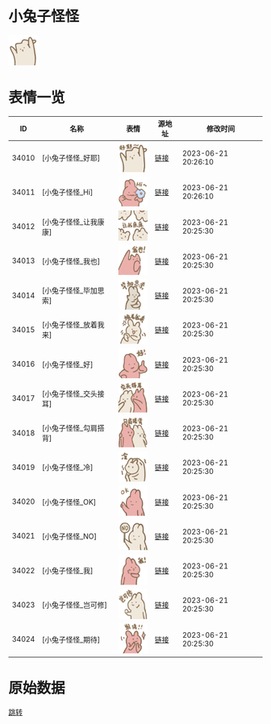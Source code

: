 # 小兔子怪怪

<img src="./cover.png" height="60" alt="cover" />

# 表情一览

|ID|名称|表情|源地址|修改时间|
|----|----|----|----|----|
|34010|[小兔子怪怪_好耶]|<img src="./pic/034010_%5B小兔子怪怪_好耶%5D.png" height="60" alt="好耶"/>|[链接](https://i0.hdslb.com/bfs/garb/194fed5bf6f5f6616c7171b35d1bd8c6a3d73d49.png)|2023-06-21 20:26:10|
|34011|[小兔子怪怪_Hi]|<img src="./pic/034011_%5B小兔子怪怪_Hi%5D.png" height="60" alt="Hi"/>|[链接](https://i0.hdslb.com/bfs/garb/70d04ab1691ae2b49fbf809ec592723a9d48f3eb.png)|2023-06-21 20:26:10|
|34012|[小兔子怪怪_让我康康]|<img src="./pic/034012_%5B小兔子怪怪_让我康康%5D.png" height="60" alt="让我康康"/>|[链接](https://i0.hdslb.com/bfs/garb/f251b2b67e7532a0772938b5ad1949ce5f3c868a.png)|2023-06-21 20:25:30|
|34013|[小兔子怪怪_我也]|<img src="./pic/034013_%5B小兔子怪怪_我也%5D.png" height="60" alt="我也"/>|[链接](https://i0.hdslb.com/bfs/garb/95dcedeb2ce849a2381291520ed485216d022af0.png)|2023-06-21 20:25:30|
|34014|[小兔子怪怪_毕加思索]|<img src="./pic/034014_%5B小兔子怪怪_毕加思索%5D.png" height="60" alt="毕加思索"/>|[链接](https://i0.hdslb.com/bfs/garb/01f11f936269bd4c1fa21a003df4fa188ea562ce.png)|2023-06-21 20:25:30|
|34015|[小兔子怪怪_放着我来]|<img src="./pic/034015_%5B小兔子怪怪_放着我来%5D.png" height="60" alt="放着我来"/>|[链接](https://i0.hdslb.com/bfs/garb/a4a88d8aeb9f3aecb7503dc8b98e76f25590ca2b.png)|2023-06-21 20:25:30|
|34016|[小兔子怪怪_好]|<img src="./pic/034016_%5B小兔子怪怪_好%5D.png" height="60" alt="好"/>|[链接](https://i0.hdslb.com/bfs/garb/fd91b58a0fbe3e1e2c053b01ab3ce40eb0a3b1e5.png)|2023-06-21 20:25:30|
|34017|[小兔子怪怪_交头接耳]|<img src="./pic/034017_%5B小兔子怪怪_交头接耳%5D.png" height="60" alt="交头接耳"/>|[链接](https://i0.hdslb.com/bfs/garb/a00988c98f896a1d304967d30043c202e310b80a.png)|2023-06-21 20:25:30|
|34018|[小兔子怪怪_勾肩搭背]|<img src="./pic/034018_%5B小兔子怪怪_勾肩搭背%5D.png" height="60" alt="勾肩搭背"/>|[链接](https://i0.hdslb.com/bfs/garb/912742444d9e66deac2412b53da2ee24909dd210.png)|2023-06-21 20:25:30|
|34019|[小兔子怪怪_冷]|<img src="./pic/034019_%5B小兔子怪怪_冷%5D.png" height="60" alt="冷"/>|[链接](https://i0.hdslb.com/bfs/garb/0cfdfcd92595146ab4b1059ce49f6124f7b57e5d.png)|2023-06-21 20:25:30|
|34020|[小兔子怪怪_OK]|<img src="./pic/034020_%5B小兔子怪怪_OK%5D.png" height="60" alt="OK"/>|[链接](https://i0.hdslb.com/bfs/garb/6515b2c465c5668336d8530a20c2fe1b1a430aab.png)|2023-06-21 20:25:30|
|34021|[小兔子怪怪_NO]|<img src="./pic/034021_%5B小兔子怪怪_NO%5D.png" height="60" alt="NO"/>|[链接](https://i0.hdslb.com/bfs/garb/9519b420d1826bd2d7b18d538443640c847d34e9.png)|2023-06-21 20:25:30|
|34022|[小兔子怪怪_我]|<img src="./pic/034022_%5B小兔子怪怪_我%5D.png" height="60" alt="我"/>|[链接](https://i0.hdslb.com/bfs/garb/199fc44231b79d1c9f07d9298416622d84addf24.png)|2023-06-21 20:25:30|
|34023|[小兔子怪怪_岂可修]|<img src="./pic/034023_%5B小兔子怪怪_岂可修%5D.png" height="60" alt="岂可修"/>|[链接](https://i0.hdslb.com/bfs/garb/895de4ea870ec282a45b503d226548aa2fe4bf04.png)|2023-06-21 20:25:30|
|34024|[小兔子怪怪_期待]|<img src="./pic/034024_%5B小兔子怪怪_期待%5D.png" height="60" alt="期待"/>|[链接](https://i0.hdslb.com/bfs/garb/3eff2bc9dd2d65fb39333e3d83af5859280aeca2.png)|2023-06-21 20:25:30|

# 原始数据

[跳转](./raw.json)

